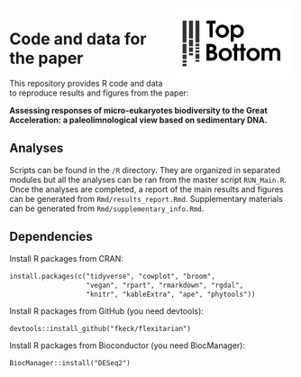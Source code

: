 <img src="logo_tb.png" width="220" align="right"/>

# Code and data for the paper

This repository provides R code and data to reproduce results and figures from the paper:

**Assessing responses of micro-eukaryotes biodiversity to the Great Acceleration: a paleolimnological view based on sedimentary DNA.**

## Analyses

Scripts can be found in the `/R` directory. They are organized in separated modules but all the analyses can be ran from the master script `RUN_Main.R`.
Once the analyses are completed, a report of the main results and figures can be generated from `Rmd/results_report.Rmd`.
Supplementary materials can be generated from `Rmd/supplementary_info.Rmd`.

## Dependencies

Install R packages from CRAN:

    install.packages(c("tidyverse", "cowplot", "broom",
                       "vegan", "rpart", "rmarkdown", "rgdal",
                       "knitr", "kableExtra", "ape", "phytools"))

Install R packages from GitHub (you need devtools):

    devtools::install_github("fkeck/flexitarian")

Install R packages from Bioconductor (you need BiocManager):

    BiocManager::install("DESeq2")

